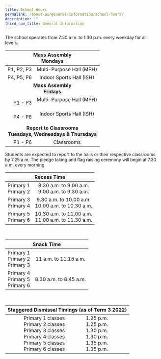 ```yaml
---
title: School Hours
permalink: /about-us/general-information/school-hours/
description: ""
third_nav_title: General Information
---
```

The school operates from 7:30 a.m. to 1:30 p.m. every weekday for all levels.

<table>
<thead>
  <tr>
    <th style="text-align: center;" colspan="5">Mass Assembly<br>Mondays</th>
  </tr>
</thead>
<tbody>
  <tr>
    <td style="text-align: right;">P1, P2, P3</td>
    <td style="text-align: center;" colspan="4">Multi-Purpose Hall (MPH)<br></td>
  </tr>
  <tr>
    <td style="text-align: right">P4, P5, P6</td>
    <td style="text-align: center;" colspan="4">Indoor Sports Hall (ISH)<br></td>
  </tr>
  <tr>
    <td style="text-align: center;" colspan="5"><b>Mass Assembly<br>Fridays<b></b></b></td>
  </tr>
  <tr>
    <td style="text-align: right;">P1 - P3</td>
    <td style="text-align: center;" colspan="4">Multi-Purpose Hall (MPH)<br><br></td>
  </tr>
  <tr>
    <td style="text-align: right">P4 - P6</td>
    <td style="text-align: center;" colspan="4">Indoor Sports Hall (ISH)<br><br></td>
  </tr>
  <tr>
    <td style="text-align: center;" colspan="5"><b>Report to Classrooms<br>Tuesdays, Wednesdays &amp; Thursdays<b></b></b></td>
  </tr>
  <tr>
    <td style="text-align: right;">P1 - P6</td>
    <td style="text-align: center;" colspan="4">Classrooms<br>  </td>
  </tr>
</tbody>
</table>

Students are expected to report to the halls or their respective classrooms by 7.25 a.m. The pledge taking and flag raising ceremony will begin at 7.30 a.m. every morning.

<table>
<thead>
  <tr>
    <th style="text-align: center;" colspan="2">Recess Time</th>
  </tr>
</thead>
<tbody>
  <tr>
    <td style="text-align: right">Primary 1<br>Primary 2</td>
    <td style="text-align: center;">8.30 a.m. to 9.00 a.m.<br>9.00 a.m. to 9.30 a.m.</td>
  </tr>
  <tr>
    <td style="text-align: right">Primary 3<br>Primary 4</td>
    <td style="text-align: center;">9.30 a.m. to 10.00 a.m.<br>10.00 a.m. to 10.30 a.m.</td>
  </tr>
  <tr>
    <td style="text-align: right">Primary 5<br>Primary 6</td>
    <td style="text-align: center;">10.30 a.m. to 11.00 a.m.<br>11.00 a.m. to 11.30 a.m.</td>
  </tr>
</tbody>
</table>

<br>

<table>
<thead>
  <tr>
    <th style="text-align: center;" colspan="2">Snack Time</th>
  </tr>
</thead>
<tbody>
  <tr>
    <td style="text-align: right">Primary 1<br>Primary 2<br>Primary 3</td>
    <td style="text-align: center;">11 a.m. to 11.15 a.m.</td>
  </tr>
  <tr>
    <td style="text-align: right">Primary 4<br>Primary 5<br>Primary 6</td>
    <td style="text-align: center;">8.30 a.m. to 8.45 a.m.</td>
  </tr>
</tbody>
</table>

<br>

<table>
<thead>
  <tr>
    <th style="text-align: center;" colspan="2">Staggered Dismissal Timings (as of Term 3 2022)</th>
  </tr>
</thead>
<tbody>
  <tr>
    <td style="text-align: center">Primary 1 classes<br>Primary 2 classes<br>Primary 3 classes <br>Primary 4 classes<br>Primary 5 classes<br>Primary 6 classes</td>
    <td>1.25 p.m.<br>1.25 p.m.<br>1.30 p.m.<br>1.30 p.m.<br>1.35 p.m.<br>1.35 p.m.</td>
  </tr>
</tbody>
</table>